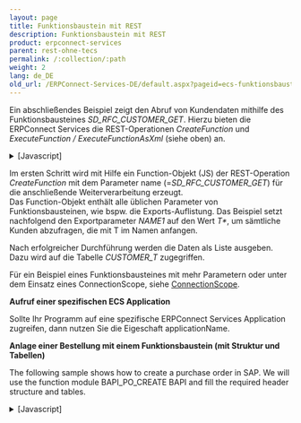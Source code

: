 ```yaml
---
layout: page
title: Funktionsbaustein mit REST
description: Funktionsbaustein mit REST
product: erpconnect-services
parent: rest-ohne-tecs
permalink: /:collection/:path
weight: 2
lang: de_DE
old_url: /ERPConnect-Services-DE/default.aspx?pageid=ecs-funktionsbaustein-mit-rest
---
```


Ein abschließendes Beispiel zeigt den Abruf von Kundendaten mithilfe des Funktionsbausteines *SD_RFC_CUSTOMER_GET*. Hierzu bieten die ERPConnect Services die REST-Operationen *CreateFunction* und *ExecuteFunction / ExecuteFunctionAsXml* (siehe oben) an. 


<details>
<summary>[Javascript]</summary>
{% highlight javascript %}
$(document).ready(function () {
  var json = JSON.stringify({ applicationName: 'ECC', name: 'SD_RFC_CUSTOMER_GET' });
 
  $.ajax({
      url: '/_vti_bin/ERPConnectServiceRest.svc/CreateFunction',
      type: 'POST',
      data: json,
      dataType: 'json',
      contentType: 'application/json; charset=utf-8',
      success: function (data) {
          //Sys.Debug.traceDump(data, 'data');
              console.log(data);
          if (!data.error) {
              var func = data.result;
              func.exports["NAME1"].paramValue = 'T*'; // NAME1
              var d = JSON.stringify({ applicationName: 'ECC', 'function': func });
              $.ajax({
                  url: '/_vti_bin/ERPConnectServiceRest.svc/ExecuteFunction',
                  type: 'POST',
                  data: d,
                  dataType: 'json',
                  contentType: 'application/json; charset=utf-8',
                  success: function (data) {
                      if (!data.error) {
                          alert('Number of rows of table CUSTOMER_T: ' + data.result.tables["CUSTOMER_T"].rows.length);
                          alert('NAME1 of first table row: ' + data.result.tables["CUSTOMER_T"].rows[0].NAME1);
                      }
                  }
              });
          }
      }
  });
 
});
{% endhighlight %}
</details>

Im ersten Schritt wird mit Hilfe ein Function-Objekt (JS) der REST-Operation *CreateFunction* mit dem Parameter name (=*SD_RFC_CUSTOMER_GET*) für die anschließende Weiterverarbeitung erzeugt.<br>
Das Function-Objekt enthält alle üblichen Parameter von Funktionsbausteinen, wie bspw. die Exports-Auflistung. Das Beispiel setzt nachfolgend den Exportparameter *NAME1* auf den Wert _T*_, um sämtliche Kunden abzufragen, die mit T im Namen anfangen.

Nach erfolgreicher Durchführung werden die Daten als Liste ausgeben. Dazu wird auf die Tabelle *CUSTOMER_T* zugegriffen.

Für ein Beispiel eines Funktionsbausteines mit mehr Parametern oder unter dem Einsatz eines ConnectionScope, siehe [ConnectionScope](./connectionscope). 

**Aufruf einer spezifischen ECS Application**

Sollte Ihr Programm auf eine spezifische ERPConnect Services Application zugreifen, dann nutzen Sie die Eigeschaft applicationName.

**Anlage einer Bestellung mit einem Funktionsbaustein (mit Struktur und Tabellen)**

The following sample shows how to create a purchase order in SAP. We will use the function module BAPI_PO_CREATE BAPI and fill the required header structure and tables.  

<details>
<summary>[Javascript]</summary>
{% highlight javascript %}
$(document).ready(function () {       
    $.ajax({           
        url: '/_vti_bin/ERPConnectServiceRest.svc/CreateFunction',
        type: 'POST',
        data: JSON.stringify({
            applicationName: 'ecc',
            name: 'BAPI_PO_CREATE'
        }),
        dataType: 'json',
        contentType: 'application/json; charset=utf-8',
        success: function (data) {               
            console.log(data);               
            if (!data.error) {   
             
                // Fill header structure PO_HEADER               
                var po_header = data.result.exports.PO_HEADER.paramValue.values;
                po_header.DOC_TYPE = "NB";
                po_header.PURCH_ORG = "1000";
                po_header.PUR_GROUP = "010";
                po_header.VENDOR = "0000001070";
 
                // Create an Item using a table PO_ITEMS
                var po_items = data.result.tables.PO_ITEMS.rows;               
                po_items.push({
                    PO_ITEM: "1",
                    PUR_MAT: "B-7000",
                    PLANT: "1000"
                });
 
                // Create and fill schedules using a table PO_ITEM_SCHEDULES
                var po_item_schedules = data.result.tables.PO_ITEM_SCHEDULES.rows;
                po_item_schedules.push({
                    PO_ITEM: "1",
                    DELIV_DATE: "20141022",
                    QUANTITY: 10
                });
 
                                   
                $.ajax({                       
                    url: '/_vti_bin/ERPConnectServiceRest.svc/ExecuteFunction',
                    type: 'POST',
                    data: JSON.stringify({
                        applicationName: 'ecc',
                        'function': data.result
                    }),
                    dataType: 'json',
                    contentType: 'application/json; charset=utf-8',
                    success: function (data1) {                           
                        if (!data1.error) {                               
                            alert(data1.result.tables.RETURN.rows[0].MESSAGE);                                                         
                        }                       
                        else {
                            alert(JSON.stringify(data1));
                        }
                    }                   
                }).fail(function (data_exec_fail) {
                    alert(JSON.stringify(data_exec_fail));
                });               
            }  
            else {
                alert(JSON.stringify(data.error));
            }         
        }       
    }).fail(function (data_create_fail) {
        alert(JSON.stringify(data_create_fail));
    });;   
});
{% endhighlight %}
</details>